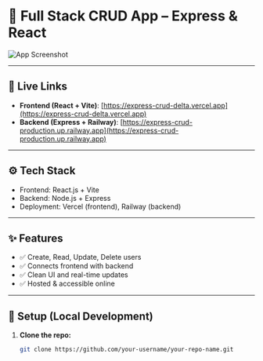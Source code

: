 # 🚀 Full Stack CRUD App – Express & React

![App Screenshot](./screenshots/homepage.png)

---

## 🔗 Live Links

- **Frontend (React + Vite)**: [https://express-crud-delta.vercel.app](https://express-crud-delta.vercel.app)  
- **Backend (Express + Railway)**: [https://express-crud-production.up.railway.app](https://express-crud-production.up.railway.app)

---

## ⚙️ Tech Stack

- Frontend: React.js + Vite  
- Backend: Node.js + Express  
- Deployment: Vercel (frontend), Railway (backend)

---

## ✨ Features

- ✅ Create, Read, Update, Delete users
- ✅ Connects frontend with backend
- ✅ Clean UI and real-time updates
- ✅ Hosted & accessible online

---

## 📂 Setup (Local Development)

1. **Clone the repo:**
   ```bash
   git clone https://github.com/your-username/your-repo-name.git
